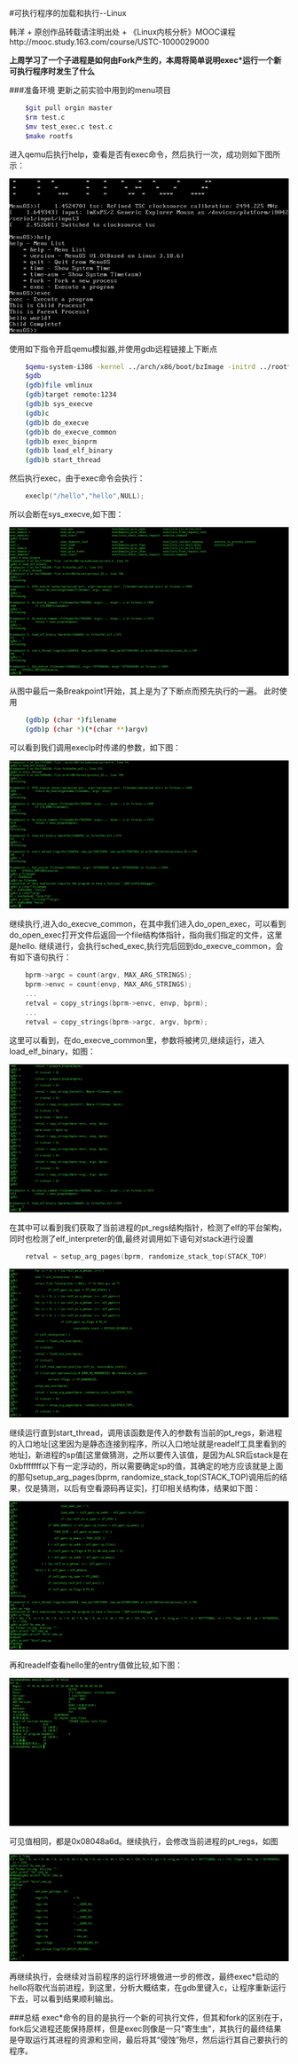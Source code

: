 #可执行程序的加载和执行--Linux

韩洋 + 原创作品转载请注明出处 + 《Linux内核分析》MOOC课程http://mooc.study.163.com/course/USTC-1000029000

**上周学习了一个子进程是如何由Fork产生的，本周将简单说明exec*运行一个新可执行程序时发生了什么**

###准备环境
更新之前实验中用到的menu项目
```bash
	$git pull orgin master
    $rm test.c
    $mv test_exec.c test.c
    $make rootfs
```
进入qemu后执行help，查看是否有exec命令，然后执行一次，成功则如下图所示：

![success env](./pic/env.jpg)

使用如下指令开启qemu模拟器,并使用gdb远程链接上下断点
```bash
	$qemu-system-i386 -kernel ../arch/x86/boot/bzImage -initrd ../rootfs.img -s -S
    $gdb
    (gdb)file vmlinux
    (gdb)target remote:1234
    (gdb)b sys_execve
    (gdb)c
    (gdb)b do_execve
    (gdb)b do_execve_common
    (gdb)b exec_binprm
    (gdb)b load_elf_binary
    (gdb)b start_thread
```

然后执行exec，由于exec命令会执行：
```C
	execlp("/hello","hello",NULL);
```
所以会断在sys_execve,如下图：

![gdb01](./pic/gdb01.jpg)

从图中最后一条Breakpoint1开始，其上是为了下断点而预先执行的一遍。
此时使用
```bash
	(gdb)p (char *)filename
    (gdb)p (char *)(*(char **)argv)
```
可以看到我们调用execlp时传递的参数，如下图：

![gdb02](./pic/gdb02.jpg)

继续执行,进入do_execve_common，在其中我们进入do_open_exec，可以看到do_open_exec打开文件后返回一个file结构体指针，指向我们指定的文件，这里是hello.
继续进行，会执行sched_exec,执行完后回到do_execve_common，会有如下语句执行：
```C
	bprm->argc = count(argv, MAX_ARG_STRINGS);
    bprm->envc = count(envp, MAX_ARG_STRINGS);
    ...
    retval = copy_strings(bprm->envc, envp, bprm);
    ...
    retval = copy_strings(bprm->argc, argv, bprm);
```
这里可以看到，在do_execve_common里，参数将被拷贝,继续运行，进入load_elf_binary，如图：

![gdb03](./pic/gdb03.jpg)

在其中可以看到我们获取了当前进程的pt_regs结构指针，检测了elf的平台架构，同时也检测了elf_interpreter的值,最终对调用如下语句对stack进行设置
```C
	retval = setup_arg_pages(bprm, randomize_stack_top(STACK_TOP)
```

![gdb04](./pic/gdb04.jpg)


继续运行直到start_thread，调用该函数是传入的参数有当前的pt_regs，新进程的入口地址[这里因为是静态连接到程序，所以入口地址就是readelf工具里看到的地址]，新进程的sp值[这里做猜测，之所以要传入该值，是因为ALSR后stack是在0xbfffffff以下有一定浮动的，所以需要确定sp的值，其确定的地方应该就是上面的那句setup_arg_pages(bprm, randomize_stack_top(STACK_TOP)调用后的结果，仅是猜测，以后有空看源码再证实]，打印相关结构体，结果如下图：

![gdb05](./pic/gdb05.jpg)

再和readelf查看hello里的entry值做比较,如下图：

![readelf](./pic/readelf.jpg)

可见值相同，都是0x08048a6d。继续执行，会修改当前进程的pt_regs，如图

![gdb05](./pic/gdb06.jpg)

再继续执行，会继续对当前程序的运行环境做进一步的修改，最终exec*启动的hello将取代当前进程，到这里，分析大概结束，在gdb里键入c，让程序重新运行下去，可以看到结果顺利输出。

###总结
exec*命令的目的是执行一个新的可执行文件，但其和fork的区别在于，fork后父进程还能保持原样，但是exec则像是一只"寄生虫"，其执行的最终结果是夺取运行其进程的资源和空间，最后将其“侵蚀”殆尽，然后运行其自己要执行的程序。